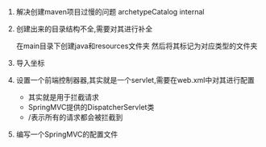 1. 解决创建maven项目过慢的问题
archetypeCatalog
internal

2. 创建出来的目录结构不全,需要对其进行补全

	在main目录下创建java和resources文件夹
	然后将其标记为对应类型的文件夹
3. 导入坐标
4. 设置一个前端控制器器,其实就是一个servlet,需要在web.xml中对其进行配置

	- 其实就是用于拦截请求
	- SpringMVC提供的DispatcherServlet类
	- /表示所有的请求都会被拦截到

5. 编写一个SpringMVC的配置文件
